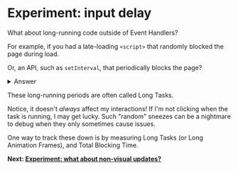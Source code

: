 # Experiment: input delay

What about long-running code outside of Event Handlers?

For example, if you had a late-loading `<script>` that randomly blocked the page during load.

Or, an API, such as `setInterval`, that periodically blocks the page?

<details>
<summary>Answer</summary>

```js
setInterval(() => {
  blockFor(1000);
}, 3000);


button.addEventListener("click", () => {
  score.incrementAndUpdateUI();
});
```
</details>

These long-running periods are often called Long Tasks.

Notice, it doesn't *always* affect my interactions!  If I'm not clicking when the task is running, I may get lucky. Such "random" sneezes can be a nightmare to debug when they only sometimes cause issues.

One way to track these down is by measuring Long Tasks (or Long Animation Frames), and Total Blocking Time.

**Next: [Experiment: what about non-visual updates?](https://github.com/malchata/inp-workshop/blob/main/guide/9-non-visual-updates.md)**
